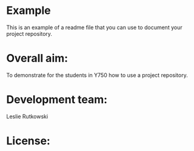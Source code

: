 # Example
This is an example of a readme file that you can use to document your project repository. 

# Overall aim: 
To demonstrate for the students in Y750 how to use a project repository. 

# Development team: 
Leslie Rutkowski

# License:

